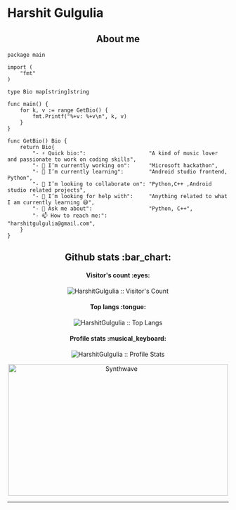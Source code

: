 # Harshit Gulgulia

<h2 align="center">About me</h2>

```golang
package main

import (
	"fmt"
)

type Bio map[string]string

func main() {
	for k, v := range GetBio() {
		fmt.Printf("%+v: %+v\n", k, v)
	}
}

func GetBio() Bio {
	return Bio{
		"- ⚡ Quick bio:":                    "A kind of music lover and passionate to work on coding skills",
		"- 🔭 I’m currently working on":      "Microsoft hackathon",
		"- 🌱 I’m currently learning":        "Android studio frontend, Python",
		"- 👯 I’m looking to collaborate on": "Python,C++ ,Android studio related projects",
		"- 🤔 I’m looking for help with":     "Anything related to what I am currently learning 😅",
		"- 💬 Ask me about":                  "Python, C++",
		"- 📫 How to reach me:":              "harshitgulgulia@gmail.com",
	}
}
```



<h2 align="center">Github stats :bar_chart:</h2>

<h4 align="center">Visitor's count :eyes:</h4>

<p align="center"><img src="https://profile-counter.glitch.me/{HarshitGulgulia}/count.svg" alt="HarshitGulgulia :: Visitor's Count" /></p>

<h4 align="center">Top langs :tongue:</h4>

<p align="center"><img src="https://github-readme-stats.vercel.app/api/top-langs/?username=HarshitGulgulia&langs_count=10&theme=tokyonight&layout=compact" alt="HarshitGulgulia :: Top Langs" /></p>

<h4 align="center">Profile stats :musical_keyboard:</h4>

<p align="center"><img src="https://github-readme-stats.vercel.app/api?username=HarshitGulgulia&show_icons=true&theme=synthwave" alt="HarshitGulgulia :: Profile Stats" /></p>

<p align="center"><img src="https://thumbs.gfycat.com/GoodnaturedFondGaur-size_restricted.gif" alt="Synthwave" height="300" width="500"></p>


---
